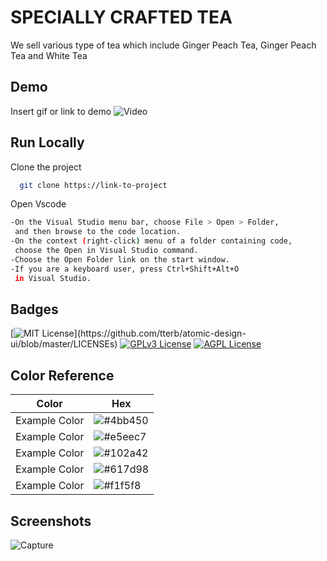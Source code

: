 
# SPECIALLY CRAFTED TEA

We sell various type of tea which include Ginger Peach Tea, Ginger Peach Tea and White Tea

## Demo

Insert gif or link to demo
![Video](https://giphy.com/embed/yxkqZV6enDSXthMkQu)
## Run Locally

Clone the project

```bash
  git clone https://link-to-project
```

Open Vscode

```bash
-On the Visual Studio menu bar, choose File > Open > Folder,
 and then browse to the code location.
-On the context (right-click) menu of a folder containing code,
 choose the Open in Visual Studio command.
-Choose the Open Folder link on the start window.
-If you are a keyboard user, press Ctrl+Shift+Alt+O 
 in Visual Studio.
```




## Badges

[![MIT License](https://img.shields.io/apm/l/atomic-design-ui.svg?)](https://github.com/tterb/atomic-design-ui/blob/master/LICENSEs)
[![GPLv3 License](https://img.shields.io/badge/License-GPL%20v3-yellow.svg)](https://opensource.org/licenses/)
[![AGPL License](https://img.shields.io/badge/license-AGPL-blue.svg)](http://www.gnu.org/licenses/agpl-3.0)

## Color Reference

| Color             | Hex                                                                |
| ----------------- | ------------------------------------------------------------------ |
| Example Color | ![#4bb450](https://via.placeholder.com/10/0a192f?text=+)  |
| Example Color | ![#e5eec7](https://via.placeholder.com/10/f8f8f8?text=+)  |
| Example Color | ![#102a42](https://via.placeholder.com/10/00b48a?text=+)  |
| Example Color | ![#617d98](https://via.placeholder.com/10/00b48a?text=+)  |
| Example Color | ![#f1f5f8](https://via.placeholder.com/10/00b48a?text=+)  |



## Screenshots

![Capture](https://user-images.githubusercontent.com/33699531/175616147-d57efbb1-ffb0-45d3-bc60-afad604f4c6a.PNG)
